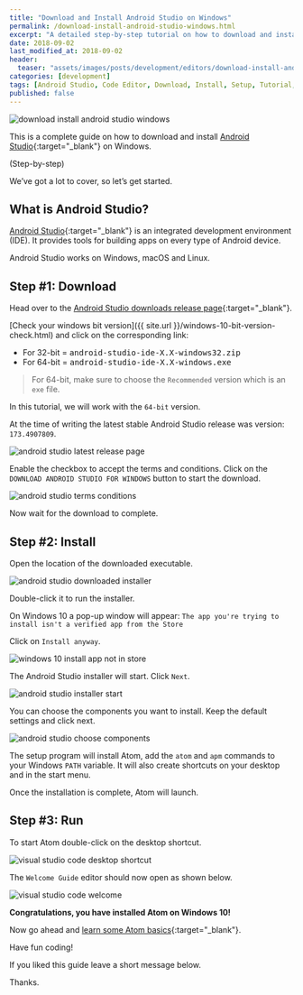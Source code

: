 ```yaml
---
title: "Download and Install Android Studio on Windows"
permalink: /download-install-android-studio-windows.html
excerpt: "A detailed step-by-step tutorial on how to download and install Android Studio on Windows 10."
date: 2018-09-02
last_modified_at: 2018-09-02
header:
  teaser: "assets/images/posts/development/editors/download-install-android-studio-windows.png"
categories: [development]
tags: [Android Studio, Code Editor, Download, Install, Setup, Tutorial, Windows]
published: false
---
```


<img src="{{ site.url }}/assets/images/posts/development/editors/download-install-android-studio-windows.png" alt="download install android studio windows" class="align-right title-image">

This is a complete guide on how to download and install [Android Studio](https://developer.android.com/studio/){:target="_blank"} on Windows.

(Step-by-step)

We’ve got a lot to cover, so let’s get started.

## What is Android Studio?

[Android Studio](https://en.wikipedia.org/wiki/Android_Studio){:target="_blank"} is an integrated development environment (IDE). It provides tools for building apps on every type of Android device.

Android Studio works on Windows, macOS and Linux.

## Step #1: Download

Head over to the [Android Studio downloads release page](https://developer.android.com/studio/#downloads){:target="_blank"}.

[Check your windows bit version]({{ site.url }}/windows-10-bit-version-check.html) and click on the corresponding link:

* For 32-bit = <kbd>android-studio-ide-X.X-windows32.zip</kbd>
* For 64-bit = <kbd>android-studio-ide-X.X-windows.exe</kbd>

> For 64-bit, make sure to choose the `Recommended` version which is an `exe` file.

In this tutorial, we will work with the `64-bit` version.

At the time of writing the latest stable Android Studio release was version: `173.4907809`.

<img src="{{ site.url }}/assets/images/posts/development/editors/android-studio-latest-release-page.png" alt="android studio latest release page">

Enable the checkbox to accept the terms and conditions. Click on the `DOWNLOAD ANDROID STUDIO FOR WINDOWS` button to start the download.

<img src="{{ site.url }}/assets/images/posts/development/editors/android-studio-terms-conditions.png" alt="android studio terms conditions">

Now wait for the download to complete.

## Step #2: Install

Open the location of the downloaded executable.

<img src="{{ site.url }}/assets/images/posts/development/editors/android-studio-downloaded-installer.png" alt="android studio downloaded installer">

Double-click it to run the installer.

On Windows 10 a pop-up window will appear: `The app you're trying to install isn't a verified app from the Store`

Click on `Install anyway`.

<img src="{{ site.url }}/assets/images/posts/windows-10-install-app-not-in-store.png" alt="windows 10 install app not in store">

The Android Studio installer will start. Click `Next`.

<img src="{{ site.url }}/assets/images/posts/development/editors/android-studio-installer-start.png" alt="android studio installer start">

You can choose the components you want to install. Keep the default settings and click next.

<img src="{{ site.url }}/assets/images/posts/development/editors/android-studio-choose-components.png" alt="android studio choose components">




The setup program will install Atom, add the `atom` and `apm` commands to your Windows `PATH` variable. It will also create shortcuts on your desktop and in the start menu.

Once the installation is complete, Atom will launch.

## Step #3: Run

To start Atom double-click on the desktop shortcut.

<img src="{{ site.url }}/assets/images/posts/development/editors/atom-desktop-shortcut.png" alt="visual studio code desktop shortcut">

The `Welcome Guide` editor should now open as shown below.

<img src="{{ site.url }}/assets/images/posts/development/editors/atom-welcome-guide.png" alt="visual studio code welcome">

**Congratulations, you have installed Atom on Windows 10!**

Now go ahead and [learn some Atom basics](https://flight-manual.atom.io/getting-started/sections/atom-basics/){:target="_blank"}.

Have fun coding!

If you liked this guide leave a short message below.

Thanks.
